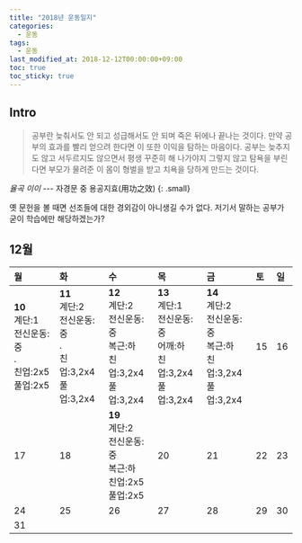 ```yaml
---
title: "2018년 운동일지"
categories: 
  - 운동
tags: 
  - 운동
last_modified_at: 2018-12-12T00:00:00+09:00
toc: true
toc_sticky: true
---
```


## Intro
> 공부란 늦춰서도 안 되고 성급해서도 안 되며 죽은 뒤에나 끝나는 것이다. 만약 공부의 효과를 빨리 얻으려 한다면 이 또한 이익을 탐하는 마음이다. 공부는 늦추지도 않고 서두르지도 않으면서 평생 꾸준히 해 나가야지 그렇지 않고 탐욕을 부린다면 부모가 물려준 이 몸이 형벌을 받고 치욕을 당하게 만드는 것이다.

<cite>율곡 이이</cite> --- 자경문 중 용공지효(用功之效)
{: .small}

옛 문헌을 볼 때면 선조들에 대한 경외감이 아니생길 수가 없다. 저기서 말하는 공부가 굳이 학습에만 해당하겠는가?

## 12월

| 월 | 화 | 수 | 목 | 금 | 토 | 일 |
|:---|:---|:---|:---|:---|:---|:---|
| **10**<br>계단:1<br>전신운동:중<br>.<br>친업:2x5<br>풀업:2x5 | **11**<br>계단:2<br>전신운동:중<br>.<br>친업:3,2x4<br>풀업:3,2x4 | **12**<br>계단:2<br>전신운동:중<br>복근:하<br>친업:3,2x4<br>풀업:3,2x4 | **13**<br>계단:1<br>전신운동:중<br>어깨:하<br>친업:3,2x4<br>풀업:3,2x4 | **14**<br>계단:2<br>전신운동:중<br>복근:하<br>친업:3,2x4<br>풀업:3,2x4 | 15 | 16 |
| 17 | 18 | **19**<br>계단:2<br>전신운동:중<br>복근:하<br>친업:2x5<br>풀업:2x5 | 20 | 21 | 22 | 23 |
| 24 | 25 | 26 | 27 | 28 | 29 | 30 |
| 31 |    |    |    |    |    |    |
